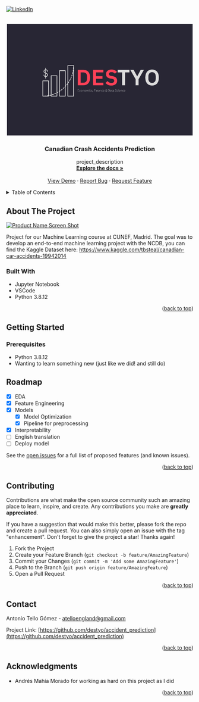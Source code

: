 [![LinkedIn][linkedin-shield]][linkedin-url]

<!-- PROJECT LOGO -->
<br />
<div align="center">
  <a href="https://github.com/destyo/accident_prediction-">
    <img src="images/logo.png" alt="Logo" width="500" height="300">
  </a>

<h3 align="center">Canadian Crash Accidents Prediction</h3>

  <p align="center">
    project_description
    <br />
    <a href="https://github.com/destyo/accident_prediction-"><strong>Explore the docs »</strong></a>
    <br />
    <br />
    <a href="https://github.com/destyo/accident_prediction-">View Demo</a>
    ·
    <a href="https://github.com/destyo/accident_prediction-">Report Bug</a>
    ·
    <a href="https://github.com/destyo/accident_prediction-">Request Feature</a>
  </p>
</div>



<!-- TABLE OF CONTENTS -->
<details>
  <summary>Table of Contents</summary>
  <ol>
    <li>
      <a href="#about-the-project">About The Project</a>
      <ul>
        <li><a href="#built-with">Built With</a></li>
      </ul>
    </li>
    <li>
      <a href="#getting-started">Getting Started</a>
      <ul>
        <li><a href="#prerequisites">Prerequisites</a></li>
      </ul>
    </li>
    <li><a href="#roadmap">Roadmap</a></li>
    <li><a href="#contributing">Contributing</a></li>
    <li><a href="#contact">Contact</a></li>
    <li><a href="#acknowledgments">Acknowledgments</a></li>
  </ol>
</details>



<!-- ABOUT THE PROJECT -->
## About The Project

[![Product Name Screen Shot][product-screenshot]](https://example.com)

Project for our Machine Learning course at CUNEF, Madrid.
The goal was to develop  an end-to-end machine learning project with the NCDB, you can find the Kaggle Dataset here: https://www.kaggle.com/tbsteal/canadian-car-accidents-19942014
### Built With

* []() Jupyter Notebook
* []() VSCode
* []() Python 3.8.12

<p align="right">(<a href="#top">back to top</a>)</p>



<!-- GETTING STARTED -->
## Getting Started



### Prerequisites

* Python 3.8.12
* Wanting to learn something new (just like we did! and still do)

<!-- ROADMAP -->
## Roadmap

- [X] EDA
- [X] Feature Engineering
- [X] Models
    - [X] Model Optimization
    - [X] Pipeline for preprocessing
- [X] Interpretability
- [ ] English translation
- [ ] Deploy model 

See the [open issues](https://github.com/destyo/accident_prediction-/issues) for a full list of proposed features (and known issues).

<p align="right">(<a href="#top">back to top</a>)</p>

<!-- CONTRIBUTING -->
## Contributing

Contributions are what make the open source community such an amazing place to learn, inspire, and create. Any contributions you make are **greatly appreciated**.

If you have a suggestion that would make this better, please fork the repo and create a pull request. You can also simply open an issue with the tag "enhancement".
Don't forget to give the project a star! Thanks again!

1. Fork the Project
2. Create your Feature Branch (`git checkout -b feature/AmazingFeature`)
3. Commit your Changes (`git commit -m 'Add some AmazingFeature'`)
4. Push to the Branch (`git push origin feature/AmazingFeature`)
5. Open a Pull Request

<p align="right">(<a href="#top">back to top</a>)</p>

<!-- CONTACT -->
## Contact

Antonio Tello Gómez - atelloengland@gmail.com

Project Link: [https://github.com/destyo/accident_prediction](https://github.com/destyo/accident_prediction)

<p align="right">(<a href="#top">back to top</a>)</p>



<!-- ACKNOWLEDGMENTS -->
## Acknowledgments

* []()Andrés Mahía Morado for working as hard on this project as I did
<p align="right">(<a href="#top">back to top</a>)</p>



<!-- MARKDOWN LINKS & IMAGES -->
<!-- https://www.markdownguide.org/basic-syntax/#reference-style-links -->
[contributors-shield]: https://img.shields.io/github/contributors/AMM53/ProyectoML.svg?style=for-the-badge
[contributors-url]: https://github.com/AMM53/ProyectoML/graphs/contributors
[forks-shield]: https://img.shields.io/github/forks/AMM53/ProyectoML.svg?style=for-the-badge
[forks-url]: https://github.com/AMM53/ProyectoML/network/members
[stars-shield]: https://img.shields.io/github/stars/AMM53/ProyectoML.svg?style=for-the-badge
[stars-url]: https://github.com/AMM53/ProyectoML/stargazers
[issues-shield]: https://img.shields.io/github/issues/AMM53/ProyectoML.svg?style=for-the-badge
[issues-url]: https://github.com/AMM53/ProyectoML/issues
[license-shield]: https://img.shields.io/github/license/AMM53/ProyectoML.svg?style=for-the-badge
[license-url]: https://github.com/AMM53/ProyectoML/blob/master/LICENSE.txt
[linkedin-shield]: https://img.shields.io/badge/-LinkedIn-black.svg?style=for-the-badge&logo=linkedin&colorB=555
[linkedin-url]: https://www.linkedin.com/in/antonio-tello-gomez
[product-screenshot]: https://www.ctvnews.ca/polopoly_fs/1.4697281.1574439412!/httpImage/image.png_gen/derivatives/landscape_960/image.png

